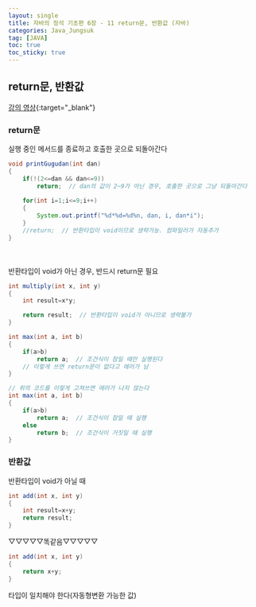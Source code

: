 ```yaml
---
layout: single
title: 자바의 정석 기초편 6장 - 11 return문, 반환값 (자바)
categories: Java_Jungsuk
tag: [JAVA]
toc: true
toc_sticky: true
---
```


## return문, 반환값
[강의 영상](https://youtu.be/CiEYqbwgqZ0){:target="_blank"}

### return문
실행 중인 메서드를 종료하고 호출한 곳으로 되돌아간다
```java
void printGugudan(int dan)
{
    if(!(2<=dan && dan<=9))
        return;  // dan의 값이 2~9가 아닌 경우, 호출한 곳으로 그냥 되돌아간다
    
    for(int i=1;i<=9;i++)
    {
        System.out.printf("%d*%d=%d%n, dan, i, dan*i");
    }
    //return;  // 반환타입이 void이므로 생략가능. 컴파일러가 자동추가
}
```
<br/><br/>
반환타입이 void가 아닌 경우, 반드시 return문 필요

```java
int multiply(int x, int y)
{
    int result=x*y;

    return result;  // 반환타입이 void가 아니므로 생략불가
}

int max(int a, int b)
{
    if(a>b)
        return a;  // 조건식이 참일 때만 실행된다
    // 이렇게 쓰면 return문이 없다고 에러가 남 
}

// 위의 코드를 이렇게 고쳐쓰면 에러가 나지 않는다
int max(int a, int b)
{
    if(a>b)
        return a;  // 조건식이 참일 때 실행
    else
        return b;  // 조건식이 거짓일 때 실행
}
```

### 반환값
반환타입이 void가 아닐 때
```java
int add(int x, int y)
{
    int result=x+y;
    return result;
}
```
▽▽▽▽▽똑같음▽▽▽▽▽
```java
int add(int x, int y)
{
    return x+y;
}
```

타입이 일치해야 한다(자동형변환 가능한 값)